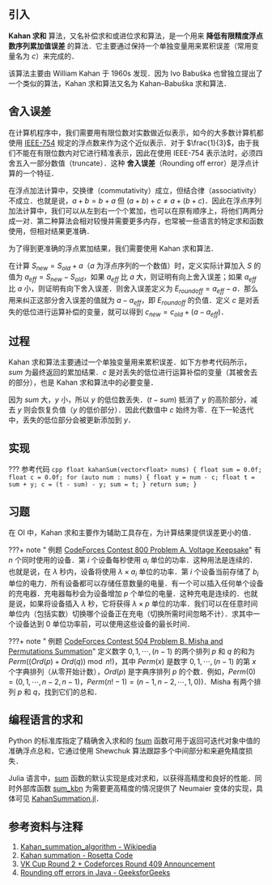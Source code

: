 ## 引入

**Kahan 求和** 算法，又名补偿求和或进位求和算法，是一个用来 **降低有限精度浮点数序列累加值误差** 的算法．它主要通过保持一个单独变量用来累积误差（常用变量名为 $c$）来完成的．

该算法主要由 William Kahan 于 1960s 发现．因为 Ivo Babuška 也曾独立提出了一个类似的算法，Kahan 求和算法又名为 Kahan–Babuška 求和算法．

## 舍入误差

在计算机程序中，我们需要用有限位数对实数做近似表示，如今的大多数计算机都使用 [IEEE-754](https://en.wikipedia.org/wiki/IEEE_754) 规定的浮点数来作为这个近似表示．对于 $\frac{1}{3}$，由于我们不能在有限位数内对它进行精准表示，因此在使用 IEEE-754 表示法时，必须四舍五入一部分数值（truncate）．这种 **舍入误差**（Rounding off error）是浮点计算的一个特征．

在浮点加法计算中，交换律（commutativity）成立，但结合律（associativity）不成立．也就是说，$a+b = b+a$ 但 $(a+b)+c \neq a+(b+c)$．因此在浮点序列加法计算中，我们可以从左到右一个个累加，也可以在原有顺序上，将他们两两分成一对．第二种算法会相对较慢并需要更多内存，也常被一些语言的特定求和函数使用，但相对结果更准确．

为了得到更准确的浮点累加结果，我们需要使用 Kahan 求和算法．

在计算 $S_{new}=S_{old}+a$（$a$ 为浮点序列的一个数值）时，定义实际计算加入 $S$ 的值为 $a_{eff}=S_{new}-S_{old}$，如果 $a_{eff}$ 比 $a$ 大，则证明有向上舍入误差；如果 $a_{eff}$ 比 $a$ 小，则证明有向下舍入误差．则舍入误差定义为 $E_{roundoff} = a_{eff} - a$．那么用来纠正这部分舍入误差的值就为 $a-a_{eff}$，即 $E_{roundoff}$ 的负值．定义 $c$ 是对丢失的低位进行运算补偿的变量，就可以得到 $c_{new} = c_{old} + (a - a_{eff})$．

## 过程

Kahan 求和算法主要通过一个单独变量用来累积误差．如下方参考代码所示，$sum$ 为最终返回的累加结果．$c$ 是对丢失的低位进行运算补偿的变量（其被舍去的部分），也是 Kahan 求和算法中的必要变量．

因为 $sum$ 大，$y$ 小，所以 $y$ 的低位数丢失．$(t - sum)$ 抵消了 $y$ 的高阶部分，减去 $y$ 则会恢复负值（$y$ 的低价部分）．因此代数值中 $c$ 始终为零．在下一轮迭代中，丢失的低位部分会被更新添加到 $y$．

## 实现

??? 参考代码
    ```cpp
    float kahanSum(vector<float> nums) {
      float sum = 0.0f;
      float c = 0.0f;
      for (auto num : nums) {
        float y = num - c;
        float t = sum + y;
        c = (t - sum) - y;
        sum = t;
      }
      return sum;
    }
    ```

## 习题

在 OI 中，Kahan 求和主要作为辅助工具存在，为计算结果提供误差更小的值．

???+ note " 例题 [CodeForces Contest 800 Problem A. Voltage Keepsake](https://codeforces.com/contest/800/problem/A)"
    有 $n$ 个同时使用的设备．第 $i$ 个设备每秒使用 $a_{i}$ 单位的功率．这种用法是连续的．也就是说，在 $\lambda$ 秒内，设备将使用 $\lambda \times a_{i}$ 单位的功率．第 $i$ 个设备当前存储了 $b_{i}$ 单位的电力．所有设备都可以存储任意数量的电量．有一个可以插入任何单个设备的充电器．充电器每秒会为设备增加 $p$ 个单位的电量．这种充电是连续的．也就是说，如果将设备插入 $\lambda$ 秒，它将获得 $\lambda \times p$ 单位的功率．我们可以在任意时间单位内（包括实数）切换哪个设备正在充电（切换所需时间忽略不计）．求其中一个设备达到 $0$ 单位功率前，可以使用这些设备的最长时间．

???+ note " 例题 [CodeForces Contest 504 Problem B. Misha and Permutations Summation](https://codeforces.com/problemset/problem/504/B)"
    定义数字 $0, 1, \cdots, (n - 1)$ 的两个排列 $p$ 和 $q$ 的和为 $Perm((Ord(p)+Ord(q))\bmod n!)$，其中 $Perm(x)$ 是数字 $0, 1, \cdots, (n-1)$ 的第 $x$ 个字典排列（从零开始计数），$Ord(p)$ 是字典序排列 $p$ 的个数．例如，$Perm(0) = (0, 1, \cdots , n - 2, n - 1)$，$Perm(n! - 1) = (n - 1, n-2,\cdots, 1,0))$．Misha 有两个排列 $p$ 和 $q$，找到它们的总和．

## 编程语言的求和

Python 的标准库指定了精确舍入求和的 [fsum](https://docs.python.org/3/library/math.html#math.fsum) 函数可用于返回可迭代对象中值的准确浮点总和，它通过使用 Shewchuk 算法跟踪多个中间部分和来避免精度损失．

Julia 语言中，[sum](https://docs.julialang.org/en/v1/base/collections/#Base.sum) 函数的默认实现是成对求和，以获得高精度和良好的性能．同时外部库函数 [sum\_kbn](http://www.jlhub.com/julia/manual/en/function/sum_kbn) 为需要更高精度的情况提供了 Neumaier 变体的实现，具体可见 [KahanSummation.jl](https://github.com/JuliaMath/KahanSummation.jl)．

## 参考资料与注释

1.  [Kahan\_summation\_algorithm - Wikipedia](https://en.wikipedia.org/wiki/Kahan_summation_algorithm)
2.  [Kahan summation - Rosetta Code](https://rosettacode.org/wiki/Kahan_summation)
3.  [VK Cup Round 2 + Codeforces Round 409 Announcement](https://codeforces.com/blog/entry/51577)
4.  [Rounding off errors in Java - GeeksforGeeks](https://www.geeksforgeeks.org/rounding-off-errors-java/)
